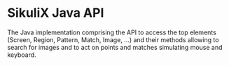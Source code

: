 SikuliX Java API
===

The Java implementation comprising the API to access the top elements (Screen, Region, Pattern, Match, Image, ...) and their methods allowing to search for images and to act on points and matches simulating mouse and keyboard.
